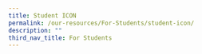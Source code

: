 ```yaml
---
title: Student ICON
permalink: /our-resources/For-Students/student-icon/
description: ""
third_nav_title: For Students
---
```

